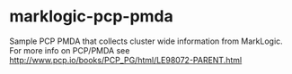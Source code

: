 # marklogic-pcp-pmda

Sample PCP PMDA that collects cluster wide information from MarkLogic. For more info on PCP/PMDA see http://www.pcp.io/books/PCP_PG/html/LE98072-PARENT.html 
